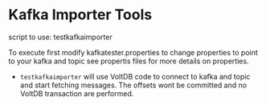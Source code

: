 Kafka Importer Tools
====================
script to use: testkafkaimporter

To execute first modify kafkatester.properties to change properties to point to your kafka and
topic see propertis files for more details on properties. 

* `testkafkaimporter` will use VoltDB code to connect to kafka and topic and start fetching messages.
  The offsets wont be committed and no VoltDB transaction are performed.
